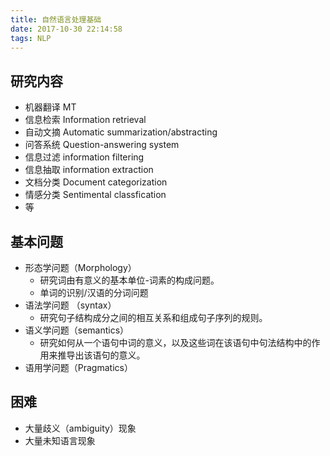 ```yaml
---
title: 自然语言处理基础
date: 2017-10-30 22:14:58
tags: NLP
---
```


## 研究内容
  * 机器翻译 MT
  * 信息检索 Information retrieval
  * 自动文摘 Automatic summarization/abstracting
  * 问答系统 Question-answering system
  * 信息过滤 information filtering
  * 信息抽取 information extraction
  * 文档分类 Document categorization
  * 情感分类 Sentimental classfication
  * 等

## 基本问题
  * 形态学问题（Morphology）
    * 研究词由有意义的基本单位-词素的构成问题。
    * 单词的识别/汉语的分词问题
  * 语法学问题 （syntax）
    * 研究句子结构成分之间的相互关系和组成句子序列的规则。
  * 语义学问题（semantics）
    * 研究如何从一个语句中词的意义，以及这些词在该语句中句法结构中的作用来推导出该语句的意义。
  * 语用学问题（Pragmatics）

## 困难
  * 大量歧义（ambiguity）现象
  * 大量未知语言现象

##
